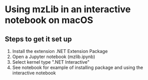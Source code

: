 # Using mzLib in an interactive notebook on macOS

## Steps to get it set up
1. Install the extension .NET Extension Package
2. Open a Jupyter notebook (mzlib.ipynb)
3. Select kernel type ".NET Interactive"
4. See notebook for example of installing package and using the interactive notebook
